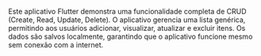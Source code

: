 Este aplicativo Flutter demonstra uma funcionalidade completa de CRUD (Create, Read, Update, Delete). O aplicativo gerencia uma lista genérica, permitindo aos usuários adicionar, visualizar, atualizar e excluir itens. Os dados são salvos localmente, garantindo que o aplicativo funcione mesmo sem conexão com a internet.

